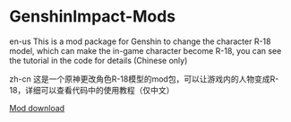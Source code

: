 # GenshinImpact-Mods
en-us
This is a mod package for Genshin to change the character R-18 model, which can make the in-game character become R-18, you can see the tutorial in the code for details (Chinese only)

zh-cn
这是一个原神更改角色R-18模型的mod包，可以让游戏内的人物变成R-18，详细可以查看代码中的使用教程（仅中文）

[Mod download](https://mega.nz/file/K75mlC6Q#akXrTFvebc0Be9_4yc1UaxeH4CnSE-TGrZWkx0grRPo)